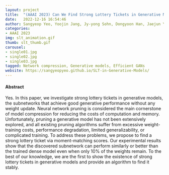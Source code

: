 ```yaml
---
layout: project
title:  "(AAAI 2023) Can We Find Strong Lottery Tickets in Generative Models?"
date:   2022-12-16 16:54:46
author: Sangyeop Yeo, Yoojin Jang, Jy-yong Sohn, Dongyoon Han, Jaejun Yoo
categories:
- AAAI 2023
img: slt_animation.gif
thumb: slt_thumb.gif
carousel:
- single01.jpg
- single02.jpg
- single03.jpg
tagged: Network compression, Generative models, Efficient GANs
website: https://sangyeopyeo.github.io/SLT-in-Generative-Models/
---
```

#### Abstract
Yes. In this paper, we investigate strong lottery tickets in generative models, the subnetworks that achieve good generative performance without any weight update. Neural network pruning is considered the main cornerstone of model compression for reducing the costs of computation and memory. Unfortunately, pruning a generative model has not been extensively explored, and all existing pruning algorithms suffer from excessive weight-training costs, performance degradation, limited generalizability, or complicated training. To address these problems, we propose to find a strong lottery ticket via moment-matching scores. Our experimental results show that the discovered subnetwork can perform similarly or better than the trained dense model even when only 10% of the weights remain. To the best of our knowledge, we are the first to show the existence of strong lottery tickets in generative models and provide an algorithm to find it stably.

